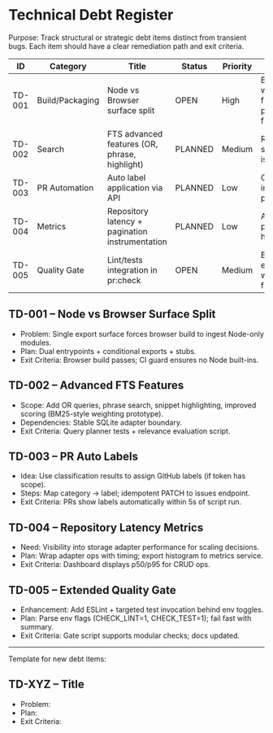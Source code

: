 # Technical Debt Register

Purpose: Track structural or strategic debt items distinct from transient bugs. Each item should have a clear remediation path and exit criteria.

| ID | Category | Title | Status | Priority | Notes |
|----|----------|-------|--------|----------|-------|
| TD-001 | Build/Packaging | Node vs Browser surface split | OPEN | High | Blocks clean web build & future packaging flexibility |
| TD-002 | Search | FTS advanced features (OR, phrase, highlight) | PLANNED | Medium | Roadmap after stability & build isolation |
| TD-003 | PR Automation | Auto label application via API | PLANNED | Low | Config exists; implementation pending |
| TD-004 | Metrics | Repository latency + pagination instrumentation | PLANNED | Low | Add timing + page size histograms |
| TD-005 | Quality Gate | Lint/tests integration in pr:check | OPEN | Medium | Build gate exists; extend with optional flags |

## TD-001 – Node vs Browser Surface Split
- Problem: Single export surface forces browser build to ingest Node-only modules.
- Plan: Dual entrypoints + conditional exports + stubs.
- Exit Criteria: Browser build passes; CI guard ensures no Node built-ins.

## TD-002 – Advanced FTS Features
- Scope: Add OR queries, phrase search, snippet highlighting, improved scoring (BM25-style weighting prototype).
- Dependencies: Stable SQLite adapter boundary.
- Exit Criteria: Query planner tests + relevance evaluation script.

## TD-003 – PR Auto Labels
- Idea: Use classification results to assign GitHub labels (if token has scope).
- Steps: Map category -> label; idempotent PATCH to issues endpoint.
- Exit Criteria: PRs show labels automatically within 5s of script run.

## TD-004 – Repository Latency Metrics
- Need: Visibility into storage adapter performance for scaling decisions.
- Plan: Wrap adapter ops with timing; export histogram to metrics service.
- Exit Criteria: Dashboard displays p50/p95 for CRUD ops.

## TD-005 – Extended Quality Gate
- Enhancement: Add ESLint + targeted test invocation behind env toggles.
- Plan: Parse env flags (CHECK_LINT=1, CHECK_TEST=1); fail fast with summary.
- Exit Criteria: Gate script supports modular checks; docs updated.

---
Template for new debt items:

## TD-XYZ – Title
- Problem:
- Plan:
- Exit Criteria:

